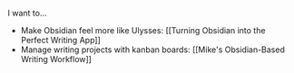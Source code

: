 I want to...

- Make Obsidian feel more like Ulysses: [[Turning Obsidian into the Perfect Writing App]]
- Manage writing projects with kanban boards: [[Mike's Obsidian-Based Writing Workflow]]